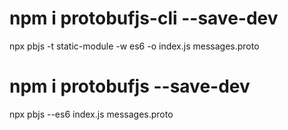 # npm i protobufjs-cli --save-dev

npx pbjs -t static-module -w es6 -o index.js messages.proto

# npm i protobufjs --save-dev

npx pbjs --es6 index.js messages.proto

